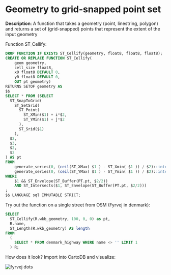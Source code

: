 # Geometry to grid-snapped point set

**Description**: A function that takes a geometry (point, linestring, polygon) and returns a set of (grid-snapped) points that represent the extent of the input geometry

Function ST_Cellify:

```sql
DROP FUNCTION IF EXISTS ST_Cellify(geometry, float8, float8, float8);
CREATE OR REPLACE FUNCTION ST_Cellify(
    geom geometry,
    cell_size float8,
    x0 float8 DEFAULT 0, 
	y0 float8 DEFAULT 0,
    OUT pt geometry)
RETURNS SETOF geometry AS
$$
SELECT * FROM (SELECT 
  ST_SnapToGrid(
    ST_SetSrid(
      ST_Point( 
        ST_XMin($1) + i*$2, 
        ST_YMin($1) + j*$2
      ),
      ST_Srid($1)
    ),
  $2, 
  $3, 
  $2, 
  $2
) AS pt
FROM
    generate_series(0, (ceil(ST_XMax( $1 ) - ST_Xmin( $1 )) / $2)::integer) AS i,
    generate_series(0, (ceil(ST_YMax( $1 ) - ST_Ymin( $1 )) / $2)::integer) AS j) PT
WHERE 
	$1 && ST_Envelope(ST_Buffer(PT.pt, $2/2)) 
	AND ST_Intersects($1, ST_Envelope(ST_Buffer(PT.pt, $2/2)))
;
$$ LANGUAGE sql IMMUTABLE STRICT;
```

Try out the function on a single street from OSM (Fyrvej in denmark):

```sql
SELECT 
  ST_Cellify(R.wkb_geometry, 100, 0, 0) as pt,
  R.name,
  ST_Length(R.wkb_geometry) AS length
FROM 
  (
	SELECT * FROM denmark_highway WHERE name <> '' LIMIT 1
  ) R;
```

How does it look? Import into CartoDB and visualize:

![fyrvej dots](https://raw.github.com/skipperkongen/phd_cvl/master/sql_wiki/images/st_cellify.png?login=skipperkongen&token=3bb2f71055a3f2fd213478fdccb05c4f)

